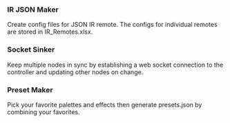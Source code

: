 ### IR JSON Maker
Create config files for JSON IR remote. The configs for individual remotes are stored in IR_Remotes.xlsx.

### Socket Sinker
Keep multiple nodes in sync by establishing a web socket connection to the controller and updating other nodes on change.

### Preset Maker
Pick your favorite palettes and effects then generate presets.json by combining your favorites.

